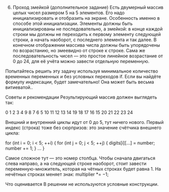 6. Проход змейкой (дополнительное задание)
   Есть двумерный массив целых чисел размером 5 на 5 элементов. Его надо инициализировать и отобразить на экране. Особенность именно в способе этой инициализации. Элементы должны быть инициализированы не последовательно, а змейкой: в конце каждой строки мы должны не переходить к первому элементу следующей строки, а начать наоборот, с последнего элемента и так далее. В конечном отображении массива числа должны быть упорядочены по возрастанию, но змеевидно от строке к строке. Сама же последовательность чисел — это простое линейное возрастание от 0 до 24, для её учёта можно завести отдельную переменную.

Попытайтесь решить эту задачу используя минимальное количество временных переменных и без условных переходов if. Если вы найдёте формулу индексации, будет замечательно! Она может быть весьма витиеватой..

Советы и рекомендации
Результирующий массив должен выглядеть так:

0 1 2 3 4
9 8 7 6 5
10 11 12 13 14
19 18 17 16 15
20 21 22 23 24

Внешний и внутренний циклы идут от 0 до 5, тут ничего нового. Первый индекс (строка) тоже без сюрпризов: это значение счётчика внешнего цикла:

for (int i = 0; i < 5; ++i) {
for (int j = 0; j < 5; ++j) {
digits[i][...] = number;
number += 1;
}
…
}

Самое сложное тут — это номер столбца. Чтобы сначала двигаться слева направо, а на следующей строке наоборот, стоит завести переменную-множитель, которая на чётных строках будет равна 1. На нечётных строках меняет знак: multiplier *= −1;

Что оценивается
В решении не используются условные конструкции.